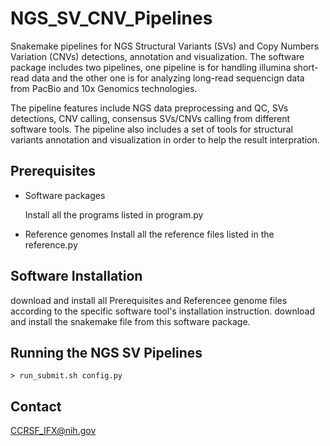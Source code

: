# NGS_SV_CNV_Pipelines

Snakemake pipelines for NGS Structural Variants (SVs) and Copy Numbers Variation (CNVs) detections, annotation and visualization. The software package includes two pipelines, one pipeline is for handling illumina short-read data and the other one is 
for analyzing long-read sequencign data from PacBio and 10x Genomics technologies.

The pipeline features include NGS data preprocessing and QC, SVs detections, CNV calling, consensus SVs/CNVs calling from different software tools. The pipeline also includes a set of tools for structural variants annotation and visualization in order to help the result interpration.


## Prerequisites

 * Software packages
 
   Install all the programs listed in program.py 
   
 * Reference genomes
   Install all the reference files listed in the reference.py
   

## Software Installation

   download and install all Prerequisites and Referencee genome files according to the specific software tool's installation instruction.
   download and install the snakemake file from this software package.

## Running the NGS SV Pipelines


    > run_submit.sh config.py

## Contact

  CCRSF_IFX@nih.gov


